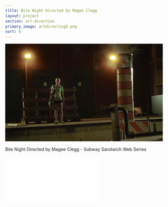 ```yaml
---
title: Bite Night Directed by Magee Clegg
layout: project
section: art-direction
primary_image: artdirecting5.png
sort: 8
---
```


![Bite Night Subway Commercial](/img/art-direction/artdirecting6.png)

Bite Night Directed by Magee Clegg - Subway Sandwich Web Series

<div class="video-container">
  <iframe src="//www.youtube.com/embed/JiMUsZOtjZo" frameborder="0" allowfullscreen></iframe>
</div>
